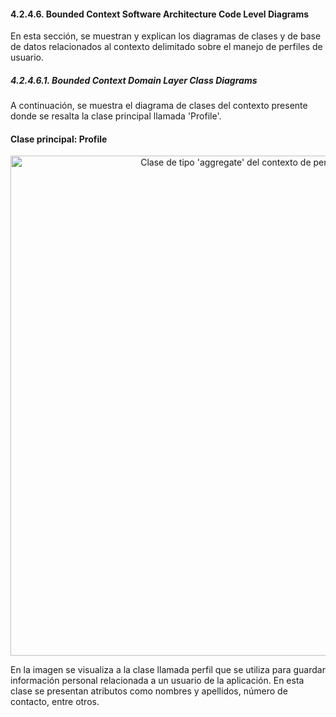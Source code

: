 ﻿#### 4.2.4.6. Bounded Context Software Architecture Code Level Diagrams ####

En esta sección, se muestran y explican los diagramas de clases y de base de datos relacionados al contexto delimitado sobre el manejo de perfiles de usuario.

##### 4.2.4.6.1. Bounded Context Domain Layer Class Diagrams #####

A continuación, se muestra el diagrama de clases del contexto presente donde se resalta la clase principal llamada 'Profile'.

#### Clase principal: Profile ####

<p align="center">
  <img src="https://i.imgur.com/iqTyP9W.png" 
  alt="Clase de tipo 'aggregate' del contexto de perfiles de usuario" style="width: 800px;"/>
</p>

En la imagen se visualiza a la clase llamada perfil que se utiliza para guardar información personal relacionada a un usuario de la aplicación. En esta clase se presentan atributos como nombres y apellidos, número de contacto, entre otros.
